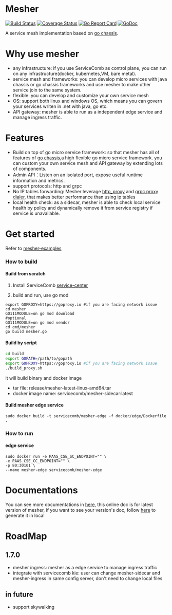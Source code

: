 # Mesher

[![Build Status](https://travis-ci.org/apache/servicecomb-mesher.svg?branch=master)](https://travis-ci.org/apache/servicecomb-mesher) 
[![Coverage Status](https://coveralls.io/repos/github/apache/servicecomb-mesher/badge.svg?branch=master)](https://coveralls.io/github/apache/servicecomb-mesher?branch=master) 
[![Go Report Card](https://goreportcard.com/badge/github.com/apache/servicecomb-mesher)](https://goreportcard.com/report/github.com/apache/servicecomb-mesher) 
[![GoDoc](https://godoc.org/github.com/apache/servicecomb-mesher?status.svg)](https://godoc.org/github.com/apache/servicecomb-mesher) 

A service mesh implementation based on [go chassis](https://github.com/go-chassis/go-chassis).

# Why use mesher
- any infrastructure: if you use ServiceComb as control plane, you can run on any infrastructure(docker, kubernetes,VM, bare metal). 
- service mesh and frameworks: 
you can develop micro services with java chassis or go chassis frameworks 
and use mesher to make other service join to the same system.
- flexible: you can develop and customize your own service mesh
- OS: support both linux and windows OS, which means you can govern your services writen in .net with java, go etc.
- API gateway: mesher is able to run as a independent edge service and manage ingress traffic.
# Features
- Build on top of go micro service framework: so that mesher has all of features of 
[go chassis](https://github.com/go-chassis/go-chassis),a high flexible go micro service framework. 
you can custom your own service mesh and API gateway by extending lots of components.
- Admin API：Listen on an isolated port, expose useful runtime information and metrics.
- support protocols: http and grpc
- No IP tables forwarding: Mesher leverage 
[http_proxy](http://kaamka.blogspot.com/2009/06/httpproxy-environment-variable.html) 
and [grpc proxy dialer](https://godoc.org/google.golang.org/grpc#WithDialer), 
that makes better performance than using ip tables
- local health check: as a sidecar, mesher is able to check local service health by policy
and dynamically remove it from service registry if service is unavailable.

# Get started
Refer to [mesher-examples](https://github.com/go-mesh/mesher-examples)

### How to build
#### Build from scratch
1. Install ServiceComb [service-center](https://github.com/ServiceComb/service-center/releases)

2. build and run, use go mod
```shell
export GOPROXY=https://goproxy.io #if you are facing network issue
cd mesher
GO111MODULE=on go mod download
#optional
GO111MODULE=on go mod vendor
cd cmd/mesher
go build mesher.go
```
#### Build by script

```bash
cd build
export GOPATH=/path/to/gopath
export GOPROXY=https://goproxy.io #if you are facing network issue
./build_proxy.sh

```
it will build binary and docker image
- tar file: release/mesher-latest-linux-amd64.tar
- docker image name: servicecomb/mesher-sidecar:latest

#### Build mesher edge service
```shell script
sudo docker build -t servicecomb/mesher-edge -f docker/edge/Dockerfile .
```

### How to run
#### edge service
```shell script
sudo docker run -e PAAS_CSE_SC_ENDPOINT="" \
-e PAAS_CSE_CC_ENDPOINT="" \
-p 80:30101 \
--name mesher-edge servicecomb/mesher-edge
```
# Documentations
You can see more documentations in [here](https://mesher.readthedocs.io/en/latest/), 
this online doc is for latest version of mesher, if you want to see your version's doc,
follow [here](docs/README.md) to generate it in local

# RoadMap
## 1.7.0
- mesher ingress: mesher as a edge service to manage ingress traffic
- integrate with servicecomb kie: user can change mesher-sidecar and mesher-ingress in same config server, don't need to change local files
## in future
- support skywalking
